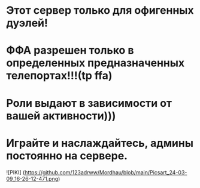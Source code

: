 # Этот сервер только для офигенных дуэлей!
# ФФА разрешен только в определенных предназначенных телепортах!!!(tp ffa)
# Роли выдают в зависимости от вашей активности)))
# Играйте и наслаждайтесь, админы постоянно на сервере.
![PIKI]
(https://github.com/123adrww/Mordhau/blob/main/Picsart_24-03-09_16-26-12-471.png)
